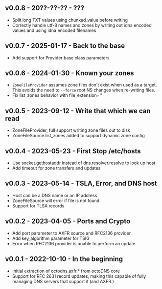 ## v0.0.8 - 20??-??-?? - ???

- Split long TXT values using chunked_value before writing
- Correctly handle utf-8 names and zones by writing out idna encoded values and
  using idna encoded filenames

## v0.0.7 - 2025-01-17 - Back to the base

- Add support for Provider base class parameters

## v0.0.6 - 2024-01-30 - Known your zones

- `ZoneFileProvider` assumes zone files don't exist when used as a
  target. This avoids the need to `--force` root NS changes when
  re-writing files.
- Fix list_zones behavior with file_extension=''

## v0.0.5 - 2023-09-12 - Write that which we can read

- ZoneFileProvider, full support writing zone files out to disk
- ZoneFileSource.list_zones added to support dynamic zone config

## v0.0.4 - 2023-05-23 - First Stop /etc/hosts

- Use socket.gethostaddr instead of dns.resolver.resolve to look up host
- Add timeout for zone transfers and updates

## v0.0.3 - 2023-05-14 - TSLA, Error, and DNS host

- Host can be a DNS name or an IP address
- ZoneFileSource will error if file is not found
- Support for TLSA records

## v0.0.2 - 2023-04-05 - Ports and Crypto

- Add port parameter to AXFR source and RFC2136 provider.
- Add key_algorithm parameter for TSIG
- Error when RFC2136 provider is unable to perform an update

## v0.0.1 - 2022-10-10 - In the beginning

* Initial extraction of octodns.axfr.* from octoDNS core
* Support for RFC 2631 record updates, making this capable of fully managing DNS
  servers that support it (and AXFR.)

